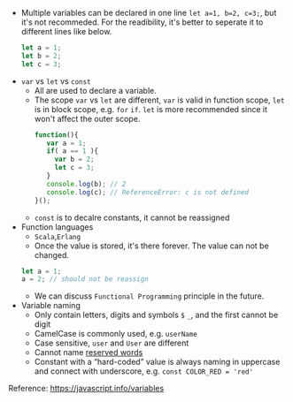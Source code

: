 * Multiple variables can be declared in one line ```let a=1, b=2, c=3;```, but it's not recommeded.
  For the readibility, it's better to seperate it to different lines like below.
  ```js
  let a = 1;
  let b = 2;
  let c = 3;
  ```
* ```var``` vs ```let``` vs ```const```
   * All are used to declare a variable.
   * The scope ```var``` vs ```let``` are different, ```var``` is valid in function scope, ```let``` is in block scope, 
     e.g. ```for``` ```if```. ```let``` is more recommended since it won't affect the outer scope.
     ```js
     function(){
        var a = 1;
        if( a == 1 ){
          var b = 2;
          let c = 3;
        }
        console.log(b); // 2 
        console.log(c); // ReferenceError: c is not defined
     }();
     ```
   * ```const``` is to decalre constants, it cannot be reassigned
* Function languages
   * ```Scala```,```Erlang```
   * Once the value is stored, it's there forever. The value can not be changed.
   ```js
   let a = 1;
   a = 2; // should not be reassign
   ```
   * We can discuss ```Functional Programming``` principle in the future.
* Variable naming
   * Only contain letters, digits and symbols ```$``` ```_```, and the first cannot be digit
   * CamelCase is commonly used, e.g. ```userName```
   * Case sensitive, ```user``` and ```User``` are different
   * Cannot name [reserved words](https://developer.mozilla.org/en-US/docs/Web/JavaScript/Reference/Lexical_grammar#Keywords)
   * Constant with a “hard-coded” value is always naming in uppercase and connect with underscore, e.g. ```const COLOR_RED = 'red'```
   
 Reference: https://javascript.info/variables
